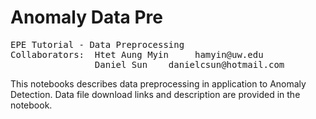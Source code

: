 # Anomaly Data Pre

<pre>
EPE Tutorial - Data Preprocessing
Collaborators:  Htet Aung Myin     hamyin@uw.edu
                Daniel Sun    danielcsun@hotmail.com
</pre>
This notebooks describes data preprocessing in application to Anomaly Detection. Data file download links and description are provided in the notebook.
